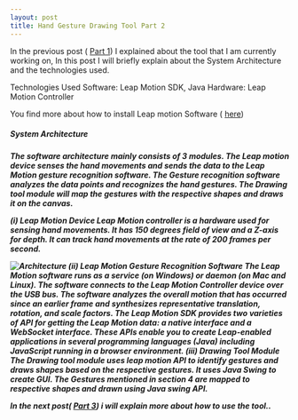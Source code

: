 ```yaml
---
layout: post
title: Hand Gesture Drawing Tool Part 2
---
```


In the previous post ( [Part 1](gg)) I explained about the tool that  I am currently working on, In this post I will  briefly explain  about the System Architecture  and the technologies used.

Technologies Used
Software:  Leap Motion SDK, Java 
Hardware: Leap Motion Controller

You find more about how to install Leap motion Software  ( [here](ggg))


<h5>System Architecture<h5>

The software architecture mainly consists of 3 modules. The Leap motion device senses the hand movements and sends the data to the Leap Motion gesture recognition software. The Gesture recognition software analyzes the data points and recognizes the hand gestures. The Drawing tool module will map the gestures with the respective shapes and draws it on the canvas.
 
(i)	Leap Motion Device
Leap Motion controller is a hardware used for sensing hand movements. It has 150 degrees field of view and a Z-axis for depth. It can track hand movements at the rate of 200 frames per second.

![Architecture](architecture)
(ii)	Leap Motion Gesture Recognition Software
The Leap Motion software runs as a service (on Windows) or daemon (on Mac and Linux). The software connects to the Leap Motion Controller device over the USB bus. The software analyzes the overall motion that has occurred since an earlier frame and synthesizes representative translation, rotation, and scale factors. The Leap Motion SDK provides two varieties of API for getting the Leap Motion data: a native interface and a WebSocket interface. These APIs enable you to create Leap-enabled applications in several programming languages (Java) including JavaScript running in a browser environment.
(iii)	Drawing Tool Module
The Drawing tool module uses leap motion API to identify gestures and draws shapes based on the respective gestures. It uses Java Swing to create GUI. The Gestures mentioned in section 4 are mapped to respective shapes and drawn using Java swing API.

In the next post( [Part 3](ghgfbh)) i will explain  more about how to use the tool..
